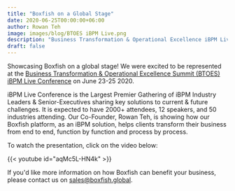 ```yaml
---
title: "Boxfish on a Global Stage"
date: 2020-06-25T00:00:00+06:00
author: Rowan Teh
image: images/blog/BTOES iBPM Live.png
description: "Business Transformation & Operational Excellence iBPM Live Conference 2020"
draft: false
---
```


Showcasing Boxfish on a global stage! We were excited to be represented at the [Business Transformation & Operational Excellence Summit (BTOES) iBPM Live Conference](https://ibpmlive.online/agenda) on June 23-25 2020. 

iBPM Live Conference is the Largest Premier Gathering of iBPM Industry Leaders & Senior-Executives sharing key solutions to current & future challenges. It is expected to have 2000+ attendees, 12 speakers, and 50 industries attending.
Our Co-Founder, Rowan Teh, is showing how our Boxfish platform, as an iBPM solution, helps clients transform their business from end to end, function by function and process by process.

To watch the presentation, click on the video below:

{{< youtube id="aqMc5L-HN4k" >}}


If you'd like more information on how Boxfish can benefit your business, please contact us on <sales@boxfish.global>.
